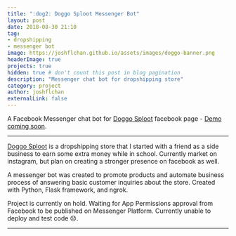 ```yaml
---
title: ":dog2: Doggo Sploot Messenger Bot"
layout: post
date: 2018-08-30 21:10
tag: 
- dropshipping
- messenger bot
image: https://joshflchan.github.io/assets/images/doggo-banner.png
headerImage: true
projects: true
hidden: true # don't count this post in blog pagination
description: "Messenger chat bot for dropshipping store"
category: project
author: joshflchan
externalLink: false
---
```


<!---![Screenshot](https://raw.githubusercontent.com/joshflchan/joshflchan.github.io/master/assets/images/vrEMDR.PNG)--->

A Facebook Messenger chat bot for [Doggo Sploot](https://www.facebook.com/DOGGOSPLOOT/) facebook page - [Demo coming soon](https://joshflchan.github.io/projects/coming-soon).

---

[Doggo Sploot](https://www.instagram.com/doggo.sploot/) is a dropshipping store that I started with a friend as a side business to earn some extra money while in school. Currently market on instagram, but plan on creating a stronger presence on facebook as well. 

A messenger bot was created to promote products and automate business process of answering basic customer inquiries about the store. Created with Python, Flask framework, and ngrok. 

Project is currently on hold. Waiting for App Permissions approval from Facebook to be published on Messenger Platform. Currently unable to deploy and test code :disappointed:. 

---


